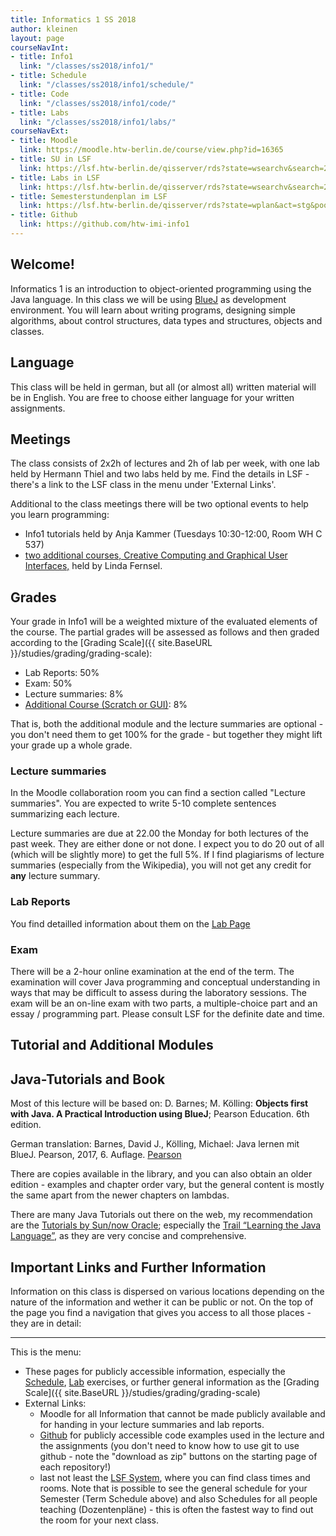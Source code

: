 ```yaml
---
title: Informatics 1 SS 2018
author: kleinen
layout: page
courseNavInt:
- title: Info1
  link: "/classes/ss2018/info1/"
- title: Schedule
  link: "/classes/ss2018/info1/schedule/"
- title: Code
  link: "/classes/ss2018/info1/code/"
- title: Labs
  link: "/classes/ss2018/info1/labs/"
courseNavExt:
- title: Moodle
  link: https://moodle.htw-berlin.de/course/view.php?id=16365
- title: SU in LSF
  link: https://lsf.htw-berlin.de/qisserver/rds?state=wsearchv&search=2&veranstaltung.veranstid=137826
- title: Labs in LSF
  link: https://lsf.htw-berlin.de/qisserver/rds?state=wsearchv&search=2&veranstaltung.veranstid=137851
- title: Semesterstundenplan im LSF
  link: https://lsf.htw-berlin.de/qisserver/rds?state=wplan&act=stg&pool=stg&show=plan&P.vx=kurz&r_zuordabstgv.semvonint=1&r_zuordabstgv.sembisint=1&missing=allTerms&k_abstgv.abstgvnr=231
- title: Github
  link: https://github.com/htw-imi-info1
---
```


## Welcome!

Informatics 1 is an introduction to object-oriented programming using the Java
language. In this class we will be using  [BlueJ](https://bluej.org/) as development environment.
You will learn about writing programs, designing simple algorithms, about
control structures, data types and structures, objects and classes.

## Language

This class will be held in german, but all (or almost all) written material will
be in English. You are free to choose either language for your written assignments.

## Meetings

The class consists of 2x2h of lectures and 2h of lab per week, with one lab held by Hermann Thiel and two labs held by me. Find the details in
LSF - there's a link to the LSF class in the menu under 'External Links'.

Additional to the class meetings there will be two optional events to help you learn programming:
* Info1 tutorials held by Anja Kammer (Tuesdays 10:30-12:00, Room WH C 537)
* [two additional courses, Creative Computing and Graphical User Interfaces,](extra/) held by Linda Fernsel.  

## Grades

Your grade in Info1 will be a weighted mixture of the evaluated elements of the course. The partial grades will be assessed as follows and then graded according to the [Grading Scale]({{ site.BaseURL }}/studies/grading/grading-scale):

* Lab Reports: 50%
* Exam: 50%
* Lecture summaries: 8%
* [Additional Course (Scratch or GUI)](extra/): 8%

That is, both the additional module and the lecture summaries are optional - you don't need them to get 100% for the grade - but together they might lift your grade up a whole grade.

### Lecture summaries
In the Moodle collaboration room you can find a section called "Lecture summaries". You are expected to write 5-10 complete sentences summarizing each lecture.

Lecture summaries are due at 22.00 the Monday for both lectures of the past week. They are either done or not done. I expect you to do 20 out of all (which will be slightly more) to get the full 5%.
 If I find plagiarisms of lecture summaries (especially from the Wikipedia), you will not get any credit for **any** lecture summary.

### Lab Reports
You find detailled information about them on the [Lab Page](labs/)

### Exam

There will be a 2-hour online examination at the end of the term. The examination will cover Java programming and conceptual understanding in ways that may be difficult to assess during the laboratory sessions. The exam will be an on-line exam with two parts, a multiple-choice part and an essay / programming part. Please consult LSF for the definite date and time.

## Tutorial and Additional Modules


## Java-Tutorials and Book

Most of this lecture will be based on: D. Barnes; M. Kölling: **Objects first with Java. A Practical Introduction using BlueJ**; Pearson Education. 6th edition.

German translation: Barnes, David J., Kölling, Michael: Java lernen mit BlueJ. Pearson,  2017, 6. Auflage. [Pearson](https://www.pearson-studium.de/java-lernen-mit-bluej_4.html)

There are copies available in the library, and you can also obtain an older edition - examples and chapter order vary, but the general content is mostly the same apart from the newer chapters on lambdas.

There are many Java Tutorials out there on the web, my recommendation are the [Tutorials by Sun/now Oracle][7]; especially the [Trail &#8220;Learning the Java Language&#8221;][8], as they are very concise and comprehensive.


 [7]: https://download.oracle.com/javase/tutorial/
 [8]: https://download.oracle.com/javase/tutorial/java/

## Important Links and Further Information

Information on this class is dispersed on various locations depending on the nature of the information and wether it can be public or not.
On the top of the page you find a navigation that gives you access to all those places - they are in detail:
<hr />
This is the menu:


* These pages for publicly accessible information, especially the [Schedule](schedule), [Lab](labs) exercises, or further general information as the [Grading Scale]({{ site.BaseURL }}/studies/grading/grading-scale)
* External Links:
    * Moodle for all Information that cannot be made publicly available and for handing in your lecture summaries and lab reports.
    * [Github](https://github.com/htw-imi-info1) for publicly accessible code examples used in the lecture and the assignments (you don't need to know how to use git to use github - note the "download as zip" buttons on the starting page of each repository!)
    * last not least the [LSF System](https://lsf.htw-berlin.de), where you can find class times and rooms. Note that is possible to see the general schedule for your Semester (Term Schedule above) and also Schedules for all people teaching (Dozentenpläne) - this is often the fastest way to find out the room for your next class.
